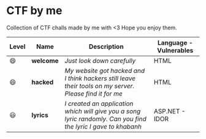 # CTF by me
Collection of CTF challs made by me with &lt;3
Hope you enjoy them.

| Level | Name | Description | Language - Vulnerables |
| --- | --- | --- | --- | 
| :smile: | **welcome** | *Just look down carefully* | HTML |
| :smile: | **hacked** | *My website got hacked and I think hackers still leave their tools on my server. Please find it for me* | HTML |
| :smiley: | **lyrics** | *I created an application which will give you a song lyric randomly. Can you find the lyric I gave to khabanh* | ASP.NET - IDOR |
